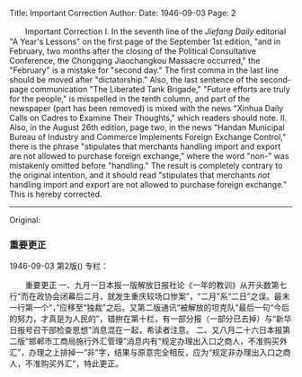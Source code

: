 Title: Important Correction
Author:
Date: 1946-09-03
Page: 2

　　Important Correction
    I. In the seventh line of the *Jiefang Daily* editorial "A Year's Lessons" on the first page of the September 1st edition, "and in February, two months after the closing of the Political Consultative Conference, the Chongqing Jiaochangkou Massacre occurred," the "February" is a mistake for "second day." The first comma in the last line should be moved after "dictatorship." Also, the last sentence of the second-page communication "The Liberated Tank Brigade," "Future efforts are truly for the people," is misspelled in the tenth column, and part of the newspaper (part has been removed) is mixed with the news "Xinhua Daily Calls on Cadres to Examine Their Thoughts," which readers should note.
    II. Also, in the August 26th edition, page two, in the news "Handan Municipal Bureau of Industry and Commerce Implements Foreign Exchange Control," there is the phrase "stipulates that merchants handling import and export are not allowed to purchase foreign exchange," where the word "non-" was mistakenly omitted before "handling." The result is completely contrary to the original intention, and it should read "stipulates that merchants *not* handling import and export are not allowed to purchase foreign exchange." This is hereby corrected.



<hr /> 

Original: 


### 重要更正

1946-09-03
第2版()
专栏：

　　重要更正
    一、九月一日本报一版解放日报社论《一年的教训》从开头数第七行“而在政协会闭幕后二月，就发生重庆较场口惨案”，“二月”系“二日”之误。最末一行第一个“，”应移至“独裁”之后。又第二版通讯“被解放的坦克队”最后一句“今后的努力，才真是为人民的”，错拚在第十栏，有一部分报（一部分已去掉）与“新华日报号召干部检查思想”消息混在一起，希读者注意。
    二、又八月二十六日本报第二版“邯郸市工商局施行外汇管理”消息内有“规定办理出入口之商人，不准购买外汇”，办理之上排掉一“非”字，结果与原意完全相反，应为“规定非办理出入口之商人，不准购买外汇”，特此更正。
